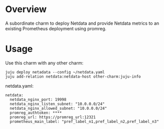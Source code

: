# Overview

A subordinate charm to deploy Netdata and provide Netdata metrics
to an existing Prometheus deployment using promreg. 

# Usage

Use this charm with any other charm:

    juju deploy netadata --config ~/netdata.yaml
    juju add-relation netdata:netdata-host other-charm:juju-info

netdata.yaml:

    netdata:
      netdata_nginx_port: 19998
      netdata_nginx_listen_subnet: "10.0.0.0/24"
      netdata_nginx_allowed_subnet: "10.0.0.0/24"   
      promreg_authtoken: ****
      promreg_url: https://promreg_url:12321      
      prometheus_main_label: "pref_label_n1,pref_label_n2,pref_label_n3"